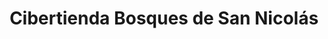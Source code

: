 ---
title: "Cibertienda Bosques de San Nicolás"
url: /mixco/cibertienda-bosques-de-san-nicolas/
shop: ordenador
---